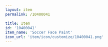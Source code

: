 ```yaml
---
layout: item
permalink: /10400041

title: Item
id: '10400041'
item_name: 'Soccer Face Paint'
icon_url: 'item/icon/customize/10400041.png'
---
```

